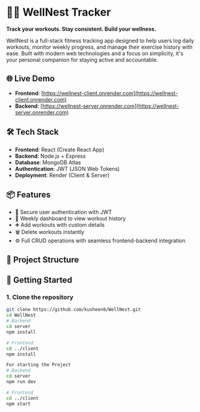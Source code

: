 # 🧘‍♀️ WellNest Tracker

**Track your workouts. Stay consistent. Build your wellness.**

WellNest is a full-stack fitness tracking app designed to help users log daily workouts, monitor weekly progress, and manage their exercise history with ease. Built with modern web technologies and a focus on simplicity, it's your personal companion for staying active and accountable.

## 🌐 Live Demo

- **Frontend**: [https://wellnest-client.onrender.com](https://wellnest-client.onrender.com)
- **Backend**: [https://wellnest-server.onrender.com](https://wellnest-server.onrender.com)

## 🛠️ Tech Stack

- **Frontend**: React (Create React App)
- **Backend**: Node.js + Express
- **Database**: MongoDB Atlas
- **Authentication**: JWT (JSON Web Tokens)
- **Deployment**: Render (Client & Server)

## 📦 Features

- 🔐 Secure user authentication with JWT
- 📅 Weekly dashboard to view workout history
- ➕ Add workouts with custom details
- 🗑️ Delete workouts instantly
- ⚙️ Full CRUD operations with seamless frontend-backend integration

## 📁 Project Structure


## 🚀 Getting Started

### 1. Clone the repository
```bash
git clone https://github.com/kusheen8/WellNest.git
cd WellNest
# Backend
cd server
npm install

# Frontend
cd ../client
npm install

For starting the Project
# Backend
cd server
npm run dev

# Frontend
cd ../client
npm start
